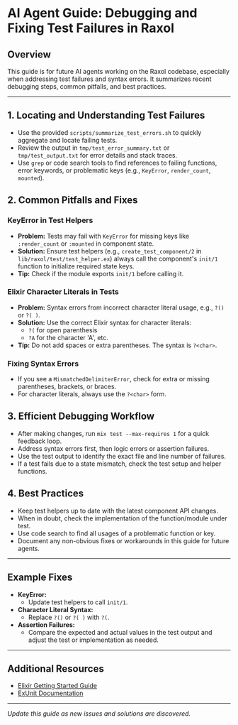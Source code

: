 # AI Agent Guide: Debugging and Fixing Test Failures in Raxol

## Overview

This guide is for future AI agents working on the Raxol codebase, especially when addressing test failures and syntax errors. It summarizes recent debugging steps, common pitfalls, and best practices.

---

## 1. Locating and Understanding Test Failures

- Use the provided `scripts/summarize_test_errors.sh` to quickly aggregate and locate failing tests.
- Review the output in `tmp/test_error_summary.txt` or `tmp/test_output.txt` for error details and stack traces.
- Use `grep` or code search tools to find references to failing functions, error keywords, or problematic keys (e.g., `KeyError`, `render_count`, `mounted`).

## 2. Common Pitfalls and Fixes

### KeyError in Test Helpers

- **Problem:** Tests may fail with `KeyError` for missing keys like `:render_count` or `:mounted` in component state.
- **Solution:** Ensure test helpers (e.g., `create_test_component/2` in `lib/raxol/test/test_helper.ex`) always call the component's `init/1` function to initialize required state keys.
- **Tip:** Check if the module exports `init/1` before calling it.

### Elixir Character Literals in Tests

- **Problem:** Syntax errors from incorrect character literal usage, e.g., `?()` or `?( )`.
- **Solution:** Use the correct Elixir syntax for character literals:
  - `?(` for open parenthesis
  - `?A` for the character 'A', etc.
- **Tip:** Do not add spaces or extra parentheses. The syntax is `?<char>`.

### Fixing Syntax Errors

- If you see a `MismatchedDelimiterError`, check for extra or missing parentheses, brackets, or braces.
- For character literals, always use the `?<char>` form.

## 3. Efficient Debugging Workflow

- After making changes, run `mix test --max-requires 1` for a quick feedback loop.
- Address syntax errors first, then logic errors or assertion failures.
- Use the test output to identify the exact file and line number of failures.
- If a test fails due to a state mismatch, check the test setup and helper functions.

## 4. Best Practices

- Keep test helpers up to date with the latest component API changes.
- When in doubt, check the implementation of the function/module under test.
- Use code search to find all usages of a problematic function or key.
- Document any non-obvious fixes or workarounds in this guide for future agents.

---

## Example Fixes

- **KeyError:**
  - Update test helpers to call `init/1`.
- **Character Literal Syntax:**
  - Replace `?()` or `?( )` with `?(`.
- **Assertion Failures:**
  - Compare the expected and actual values in the test output and adjust the test or implementation as needed.

---

## Additional Resources

- [Elixir Getting Started Guide](https://elixir-lang.org/getting-started/introduction.html)
- [ExUnit Documentation](https://hexdocs.pm/ex_unit/ExUnit.html)

---

_Update this guide as new issues and solutions are discovered._
